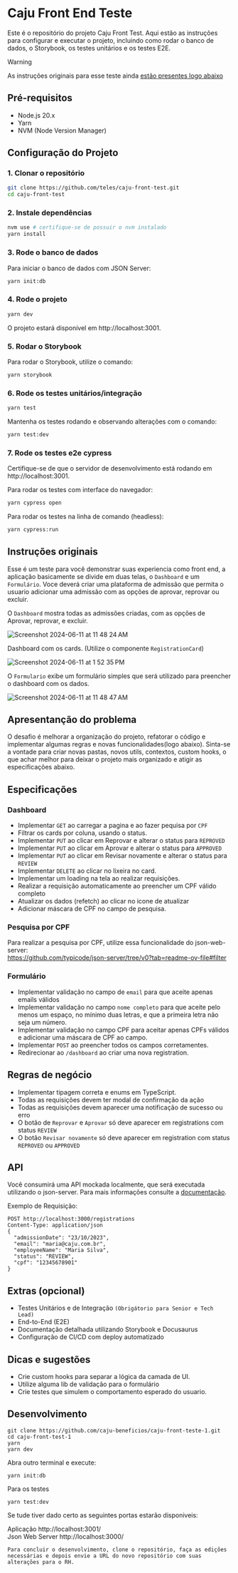 # Caju Front End Teste

Este é o repositório do projeto Caju Front Test. Aqui estão as instruções para configurar e executar o projeto, incluindo como rodar o banco de dados, o Storybook, os testes unitários e os testes E2E.

> [!WARNING]
> As instruções originais para esse teste ainda [estão presentes logo abaixo](#instruções-originais)

## Pré-requisitos

- Node.js 20.x
- Yarn
- NVM (Node Version Manager)

## Configuração do Projeto

### 1. Clonar o repositório

```bash
git clone https://github.com/teles/caju-front-test.git
cd caju-front-test
```

### 2. Instale dependências

```bash
nvm use # certifique-se de possuir o nvm instalado
yarn install
```

### 3. Rode o banco de dados

Para iniciar o banco de dados com JSON Server:

```bash
yarn init:db
```

### 4. Rode o projeto

```bash
yarn dev
```

O projeto estará disponível em http://localhost:3001.

### 5. Rodar o Storybook

Para rodar o Storybook, utilize o comando:

```bash
yarn storybook
```

### 6. Rode os testes unitários/integração

```bash
yarn test
```

Mantenha os testes rodando e observando alterações com o comando:

```bash
yarn test:dev
```

### 7. Rode os testes e2e cypress

Certifique-se de que o servidor de desenvolvimento está rodando em http://localhost:3001.

Para rodar os testes com interface do navegador:

```bash
yarn cypress open
```

Para rodar os testes na linha de comando (headless):

```bash
yarn cypress:run
```

## Instruções originais

Esse é um teste para você demonstrar suas experiencia como front end, a aplicação basicamente se divide em duas telas, o `Dashboard` e um `Formulário`.
Voce deverá criar uma plataforma de admissão que permita o usuario adicionar uma admissão com as opções de aprovar, reprovar ou excluir.

O `Dashboard` mostra todas as admissões criadas, com as opções de Aprovar, reprovar, e excluir.

![Screenshot 2024-06-11 at 11 48 24 AM](https://github.com/caju-beneficios/caju-front-teste-1/assets/31169925/fedeff5c-a0d3-4df1-aebd-1f2d25c56a48)

Dashboard com os cards. (Utilize o componente `RegistrationCard`)

![Screenshot 2024-06-11 at 1 52 35 PM](https://github.com/caju-beneficios/caju-front-teste-1/assets/31169925/3b002341-454b-4b24-82cb-6390656b56cc)

O `Formulario` exibe um formulário simples que será utilizado para preencher o dashboard com os dados.

![Screenshot 2024-06-11 at 11 48 47 AM](https://github.com/caju-beneficios/caju-front-teste-1/assets/31169925/bbbb211c-165f-40e5-b2af-61adafd61398)

## Apresentanção do problema

O desafio é melhorar a organização do projeto, refatorar o código e implementar algumas regras e novas funcionalidades(logo abaixo).
Sinta-se a vontade para criar novas pastas, novos utils, contextos, custom hooks, o que achar melhor para deixar o projeto mais organizado e atigir as especificações abaixo.

## Especificações

### Dashboard

- Implementar `GET` ao carregar a pagina e ao fazer pequisa por `CPF`
- Filtrar os cards por coluna, usando o status.
- Implementar `PUT` ao clicar em Reprovar e alterar o status para `REPROVED`
- Implementar `PUT` ao clicar em Aprovar e alterar o status para `APPROVED`
- Implementar `PUT` ao clicar em Revisar novamente e alterar o status para `REVIEW`
- Implementar `DELETE` ao clicar no lixeira no card.
- Implementar um loading na tela ao realizar requisições.
- Realizar a requisição automaticamente ao preencher um CPF válido completo
- Atualizar os dados (refetch) ao clicar no icone de atualizar
- Adicionar máscara de CPF no campo de pesquisa.

### Pesquisa por CPF

Para realizar a pesquisa por CPF, utilize essa funcionalidade do json-web-server:
<br/>
https://github.com/typicode/json-server/tree/v0?tab=readme-ov-file#filter

### Formulário

- Implementar validação no campo de `email` para que aceite apenas emails válidos
- Implementar validação no campo `nome completo` para que aceite pelo menos um espaço, no mínimo duas letras, e que a primeira letra não seja um número.
- Implementar validação no campo CPF para aceitar apenas CPFs válidos e adicionar uma máscara de CPF ao campo.
- Implementar `POST` ao preencher todos os campos corretamentes.
- Redirecionar ao `/dashboard` ao criar uma nova registration.

## Regras de negócio

- Implementar tipagem correta e enums em TypeScript.
- Todas as requisições devem ter modal de confirmação da ação
- Todas as requisições devem aparecer uma notificação de sucesso ou erro
- O botão de `Reprovar` e `Aprovar` só deve aparecer em registrations com status `REVIEW`
- O botão `Revisar novamente` só deve aparecer em registration com status `REPROVED` ou `APPROVED`

## API

Você consumirá uma API mockada localmente, que será executada utilizando o json-server. Para mais informações consulte a [documentação](https://github.com/typicode/json-server/).

Exemplo de Requisição:

```
POST http://localhost:3000/registrations
Content-Type: application/json
{
  "admissionDate": "23/10/2023",
  "email": "maria@caju.com.br",
  "employeeName": "Maria Silva",
  "status": "REVIEW",
  "cpf": "12345678901"
}
```

## Extras (opcional)

- Testes Unitários e de Integração `(Obrigátorio para Senior e Tech Lead)`
- End-to-End (E2E)
- Documentação detalhada utilizando Storybook e Docusaurus
- Configuração de CI/CD com deploy automatizado

## Dicas e sugestões

- Crie custom hooks para separar a lógica da camada de UI.
- Utilize alguma lib de validação para o formulário
- Crie testes que simulem o comportamento esperado do usuario.

## Desenvolvimento

```shell
git clone https://github.com/caju-beneficios/caju-front-teste-1.git
cd caju-front-test-1
yarn
yarn dev
```

Abra outro terminal e execute:

```shell
yarn init:db
```

Para os testes

```shell
yarn test:dev
```

Se tude tiver dado certo as seguintes portas estarão disponiveis:
<br/>

Aplicação http://localhost:3001/
<br/>
Json Web Server http://localhost:3000/

`Para concluir o desenvolvimento, clone o repositório, faça as edições necessárias e depois envie a URL do novo repositório com suas alterações para o RH.`
